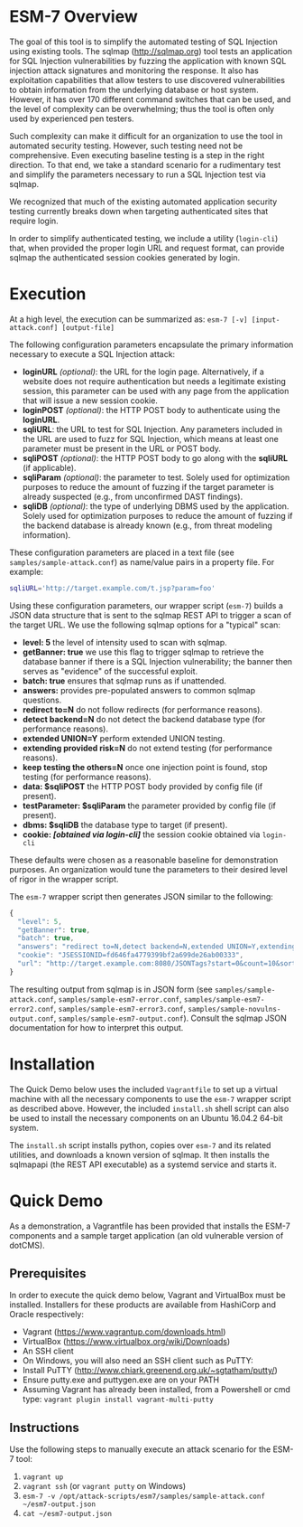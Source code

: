 # ESM-7 Overview
The goal of this tool is to simplify the automated testing of SQL Injection using existing tools. The sqlmap (http://sqlmap.org) tool tests an application for SQL Injection vulnerabilities by fuzzing the application with known SQL injection attack signatures and monitoring the response. It also
has exploitation capabilities that allow testers to use discovered vulnerabilities to obtain information from the underlying database or host system. However, it has over 170 different command switches that can be used, and the level of complexity can be overwhelming; thus the tool is often only used by experienced pen testers.

Such complexity can make it difficult for an organization to use the tool in automated security testing. However, such testing need not be comprehensive. Even executing baseline testing is a step in the right direction. To that end, we take a standard scenario for a rudimentary test and simplify the parameters
necessary to run a SQL Injection test via sqlmap.

We recognized that much of the existing automated application security testing currently breaks down when targeting authenticated sites that require login.

In order to simplify authenticated testing, we include a utility (`login-cli`) that, when provided the proper login URL and request format, can provide sqlmap the authenticated session cookies generated by login.

# Execution
At a high level, the execution can be summarized as: `esm-7 [-v] [input-attack.conf] [output-file]`

The following configuration parameters encapsulate the primary information necessary to execute a SQL Injection attack:

* **loginURL** *(optional)*: the URL for the login page. Alternatively, if a website does not require authentication but needs a legitimate existing session, this parameter can be used with any page from the application that will issue a new session cookie.
* **loginPOST** *(optional)*: the HTTP POST body to authenticate using the **loginURL**.
* **sqliURL**: the URL to test for SQL Injection. Any parameters included in the URL are used to fuzz for SQL Injection, which means at least one parameter must be present in the URL or POST body.
* **sqliPOST** *(optional)*: the HTTP POST body to go along with the **sqliURL** (if applicable).
* **sqliParam** *(optional)*: the parameter to test. Solely used for optimization purposes to reduce the amount of fuzzing if the target parameter is already suspected (e.g., from unconfirmed DAST findings).
* **sqliDB** *(optional)*: the type of underlying DBMS used by the application. Solely used for optimization purposes to reduce the amount of fuzzing if the backend database is already known (e.g., from threat modeling information).

These configuration parameters are placed in a text file (see `samples/sample-attack.conf`) as name/value pairs in a property file. For example:

```bash
sqliURL='http://target.example.com/t.jsp?param=foo'
```

Using these configuration parameters, our wrapper script (`esm-7`) builds a JSON data structure that is sent to the sqlmap REST API to trigger a scan of the target URL. We use the following sqlmap options for a "typical" scan:
* **level: 5** the level of intensity used to scan with sqlmap.
* **getBanner: true** we use this flag to trigger sqlmap to retrieve the database banner if there is a SQL Injection vulnerability; the banner then serves as "evidence" of the successful exploit.
* **batch: true** ensures that sqlmap runs as if unattended.
* **answers:** provides pre-populated answers to common sqlmap questions.
 * **redirect to=N** do not follow redirects (for performance reasons).
 * **detect backend=N** do not detect the backend database type (for performance reasons).
 * **extended UNION=Y** perform extended UNION testing.
 * **extending provided risk=N** do not extend testing (for performance reasons).
 * **keep testing the others=N** once one injection point is found, stop testing (for performance reasons).
* **data: $sqliPOST** the HTTP POST body provided by config file (if present).
* **testParameter: $sqliParam** the parameter provided by config file (if present).
* **dbms: $sqliDB** the database type to target (if present).
* **cookie: *[obtained via login-cli]*** the session cookie obtained via `login-cli`

These defaults were chosen as a reasonable baseline for demonstration purposes. An organization would tune the parameters to their desired level of rigor in the wrapper
script.

The `esm-7` wrapper script then generates JSON similar to the following:
```javascript
{
  "level": 5,
  "getBanner": true,
  "batch": true,
  "answers": "redirect to=N,detect backend=N,extended UNION=Y,extending provided risk=N,keep testing the others=N",
  "cookie": "JSESSIONID=fd646fa4779399bf2a699de26ab00333",
  "url": "http://target.example.com:8080/JSONTags?start=0&count=10&sort=tagname"
}
```
The resulting output from sqlmap is in JSON form (see `samples/sample-attack.conf`,
`samples/sample-esm7-error.conf`, `samples/sample-esm7-error2.conf`,
`samples/sample-esm7-error3.conf`, `samples/sample-novulns-output.conf`,
`samples/sample-esm7-output.conf`). Consult the sqlmap JSON documentation for how to interpret this output.  

# Installation

The Quick Demo below uses the included `Vagrantfile` to set up a virtual machine with all the necessary components to use the `esm-7` wrapper script as described above. However, the included `install.sh` shell script can also be used to install the necessary components on an Ubuntu 16.04.2 64-bit system.

The `install.sh` script installs python, copies over `esm-7` and its related utilities, and downloads a known version of sqlmap. It then installs the sqlmapapi (the REST API executable) as a systemd service and starts it.

# Quick Demo
As a demonstration, a Vagrantfile has been provided that installs the ESM-7 components and a sample target application (an old vulnerable version of dotCMS).

## Prerequisites
In order to execute the quick demo below, Vagrant and VirtualBox must be installed. Installers for these products are available from HashiCorp and Oracle respectively:
* Vagrant (https://www.vagrantup.com/downloads.html)
* VirtualBox (https://www.virtualbox.org/wiki/Downloads)
* An SSH client
 * On Windows, you will also need an SSH client such as PuTTY:
  * Install PuTTY (http://www.chiark.greenend.org.uk/~sgtatham/putty/)
  * Ensure putty.exe and puttygen.exe are on your PATH
  * Assuming Vagrant has already been installed, from a Powershell or cmd type:
    `vagrant plugin install vagrant-multi-putty`

## Instructions
Use the following steps to manually execute an attack scenario for the ESM-7 tool:
1. `vagrant up`
2. `vagrant ssh` (or `vagrant putty` on Windows)
4. `esm-7 -v /opt/attack-scripts/esm7/samples/sample-attack.conf ~/esm7-output.json`
5. `cat ~/esm7-output.json`
